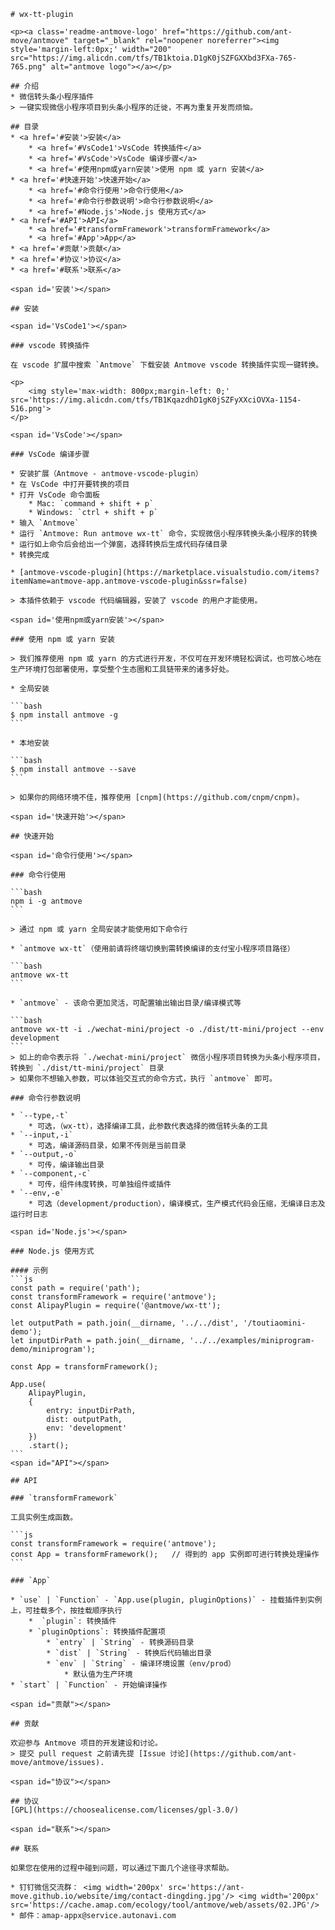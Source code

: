     # wx-tt-plugin

    <p><a class='readme-antmove-logo' href="https://github.com/ant-move/antmove" target="_blank" rel="noopener noreferrer"><img style='margin-left:0px;' width="200" src="https://img.alicdn.com/tfs/TB1ktoia.D1gK0jSZFGXXbd3FXa-765-765.png" alt="antmove logo"></a></p>

    ## 介绍
    * 微信转头条小程序插件
    > 一键实现微信小程序项目到头条小程序的迁徙，不再为重复开发而烦恼。

    ## 目录
    * <a href='#安装'>安装</a>
        * <a href='#VsCode1'>VsCode 转换插件</a>
        * <a href='#VsCode'>VsCode 编译步骤</a>
        * <a href='#使用npm或yarn安装'>使用 npm 或 yarn 安装</a>
    * <a href='#快速开始'>快速开始</a>
        * <a href='#命令行使用'>命令行使用</a> 
        * <a href='#命令行参数说明'>命令行参数说明</a> 
        * <a href='#Node.js'>Node.js 使用方式</a> 
    * <a href='#API'>API</a>
        * <a href='#transformFramework'>transformFramework</a>
        * <a href='#App'>App</a>
    * <a href='#贡献'>贡献</a>
    * <a href='#协议'>协议</a>
    * <a href='#联系'>联系</a>

    <span id='安装'></span>

    ## 安装

    <span id='VsCode1'></span>

    ### vscode 转换插件

    在 vscode 扩展中搜索 `Antmove` 下载安装 Antmove vscode 转换插件实现一键转换。

    <p>
        <img style='max-width: 800px;margin-left: 0;' src='https://img.alicdn.com/tfs/TB1KqazdhD1gK0jSZFyXXciOVXa-1154-516.png'>
    </p>

    <span id='VsCode'></span>

    ### VsCode 编译步骤

    * 安装扩展（Antmove - antmove-vscode-plugin）
    * 在 VsCode 中打开要转换的项目
    * 打开 VsCode 命令面板
        * Mac: `command + shift + p`
        * Windows: `ctrl + shift + p`
    * 输入 `Antmove`
    * 运行 `Antmove: Run antmove wx-tt` 命令，实现微信小程序转换头条小程序的转换
    * 运行如上命令后会给出一个弹窗，选择转换后生成代码存储目录
    * 转换完成

    * [antmove-vscode-plugin](https://marketplace.visualstudio.com/items?itemName=antmove-app.antmove-vscode-plugin&ssr=false)

    > 本插件依赖于 vscode 代码编辑器，安装了 vscode 的用户才能使用。

    <span id='使用npm或yarn安装'></span>

    ### 使用 npm 或 yarn 安装

    > 我们推荐使用 npm 或 yarn 的方式进行开发，不仅可在开发环境轻松调试，也可放心地在生产环境打包部署使用，享受整个生态圈和工具链带来的诸多好处。

    * 全局安装

    ```bash
    $ npm install antmove -g
    ```

    * 本地安装

    ```bash
    $ npm install antmove --save
    ```

    > 如果你的网络环境不佳，推荐使用 [cnpm](https://github.com/cnpm/cnpm)。

    <span id='快速开始'></span>

    ## 快速开始

    <span id='命令行使用'></span>

    ### 命令行使用

    ```bash
    npm i -g antmove
    ```

    > 通过 npm 或 yarn 全局安装才能使用如下命令行

    * `antmove wx-tt`（使用前请将终端切换到需转换编译的支付宝小程序项目路径）

    ```bash
    antmove wx-tt
    ```

    * `antmove` - 该命令更加灵活，可配置输出输出目录/编译模式等

    ```bash
    antmove wx-tt -i ./wechat-mini/project -o ./dist/tt-mini/project --env development
    ```
    > 如上的命令表示将 `./wechat-mini/project` 微信小程序项目转换为头条小程序项目，转换到 `./dist/tt-mini/project` 目录
    > 如果你不想输入参数，可以体验交互式的命令方式，执行 `antmove` 即可。

    ### 命令行参数说明

    * `--type,-t`
        * 可选，（wx-tt），选择编译工具，此参数代表选择的微信转头条的工具
    * `--input,-i`
        * 可选，编译源码目录，如果不传则是当前目录
    * `--output,-o`
        * 可传，编译输出目录
    * `--component,-c`
        * 可传，组件纬度转换，可单独组件或插件
    * `--env,-e`
        * 可选（development/production），编译模式，生产模式代码会压缩，无编译日志及运行时日志

    <span id='Node.js'></span>

    ### Node.js 使用方式

    #### 示例
    ```js
    const path = require('path');
    const transformFramework = require('antmove');
    const AlipayPlugin = require('@antmove/wx-tt');

    let outputPath = path.join(__dirname, '../../dist', '/toutiaomini-demo');
    let inputDirPath = path.join(__dirname, '../../examples/miniprogram-demo/miniprogram');

    const App = transformFramework();

    App.use(
        AlipayPlugin, 
        {
            entry: inputDirPath,
            dist: outputPath,
            env: 'development'
        })
        .start();
    ```
    <span id="API"></span>

    ## API

    ### `transformFramework`

    工具实例生成函数。

    ```js
    const transformFramework = require('antmove');
    const App = transformFramework();   // 得到的 app 实例即可进行转换处理操作
    ```

    ### `App`

    * `use` | `Function` - `App.use(plugin, pluginOptions)` - 挂载插件到实例上，可挂载多个，按挂载顺序执行
        *  `plugin`: 转换插件
        * `pluginOptions`: 转换插件配置项
            * `entry` | `String` - 转换源码目录
            * `dist` | `String` - 转换后代码输出目录
            * `env` | `String` - 编译环境设置（env/prod）
                * 默认值为生产环境
    * `start` | `Function` - 开始编译操作

    <span id="贡献"></span>

    ## 贡献

    欢迎参与 Antmove 项目的开发建设和讨论。
    > 提交 pull request 之前请先提 [Issue 讨论](https://github.com/ant-move/antmove/issues).

    <span id="协议"></span>

    ## 协议
    [GPL](https://choosealicense.com/licenses/gpl-3.0/)

    <span id="联系"></span>

    ## 联系

    如果您在使用的过程中碰到问题，可以通过下面几个途径寻求帮助。

    * 钉钉微信交流群： <img width='200px' src='https://ant-move.github.io/website/img/contact-dingding.jpg'/> <img width='200px' src='https://cache.amap.com/ecology/tool/antmove/web/assets/02.JPG'/>
    * 邮件：amap-appx@service.autonavi.com